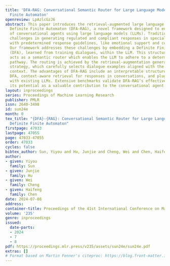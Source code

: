 ```yaml
---
title: 'DFA-RAG: Conversational Semantic Router for Large Language Model with Definite
  Finite Automaton'
openreview: LpAzlcGzJ6
abstract: This paper introduces the retrieval-augmented large language model with
  Definite Finite Automaton (DFA-RAG), a novel framework designed to enhance the capabilities
  of conversational agents using large language models (LLMs). Traditional LLMs face
  challenges in generating regulated and compliant responses in special scenarios
  with predetermined response guidelines, like emotional support and customer service.
  Our framework addresses these challenges by embedding a Definite Finite Automaton
  (DFA), learned from training dialogues, within the LLM. This structured approach
  acts as a semantic router which enables the LLM to adhere to a deterministic response
  pathway. The routing is achieved by the retrieval-augmentation generation (RAG)
  strategy, which carefully selects dialogue examples aligned with the current conversational
  context. The advantages of DFA-RAG include an interpretable structure through human-readable
  DFA, context-aware retrieval for responses in conversations, and plug-and-play compatibility
  with existing LLMs. Extensive benchmarks validate DFA-RAG’s effectiveness, indicating
  its potential as a valuable contribution to the conversational agent.
layout: inproceedings
series: Proceedings of Machine Learning Research
publisher: PMLR
issn: 2640-3498
id: sun24e
month: 0
tex_title: "{DFA}-{RAG}: Conversational Semantic Router for Large Language Model with
  Definite Finite Automaton"
firstpage: 47033
lastpage: 47055
page: 47033-47055
order: 47033
cycles: false
bibtex_author: Sun, Yiyou and Hu, Junjie and Cheng, Wei and Chen, Haifeng
author:
- given: Yiyou
  family: Sun
- given: Junjie
  family: Hu
- given: Wei
  family: Cheng
- given: Haifeng
  family: Chen
date: 2024-07-08
address:
container-title: Proceedings of the 41st International Conference on Machine Learning
volume: '235'
genre: inproceedings
issued:
  date-parts:
  - 2024
  - 7
  - 8
pdf: https://proceedings.mlr.press/v235/assets/sun24e/sun24e.pdf
extras: []
# Format based on Martin Fenner's citeproc: https://blog.front-matter.io/posts/citeproc-yaml-for-bibliographies/
---
```


